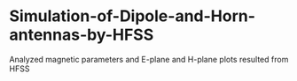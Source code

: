 # Simulation-of-Dipole-and-Horn-antennas-by-HFSS
Analyzed magnetic parameters and E-plane and H-plane plots resulted from HFSS
